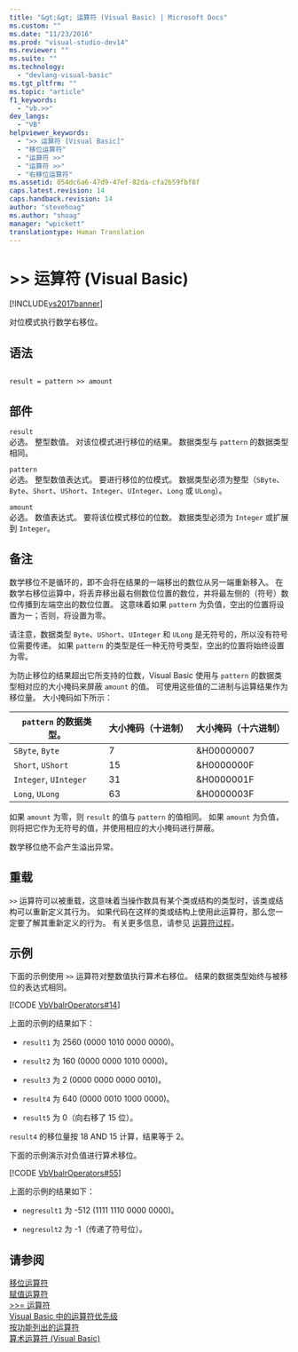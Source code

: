 ```yaml
---
title: "&gt;&gt; 运算符 (Visual Basic) | Microsoft Docs"
ms.custom: ""
ms.date: "11/23/2016"
ms.prod: "visual-studio-dev14"
ms.reviewer: ""
ms.suite: ""
ms.technology: 
  - "devlang-visual-basic"
ms.tgt_pltfrm: ""
ms.topic: "article"
f1_keywords: 
  - "vb.>>"
dev_langs: 
  - "VB"
helpviewer_keywords: 
  - ">> 运算符 [Visual Basic]"
  - "移位运算符"
  - "运算符 >>"
  - "运算符 >>"
  - "右移位运算符"
ms.assetid: 054dc6a6-47d9-47ef-82da-cfa2b59fbf8f
caps.latest.revision: 14
caps.handback.revision: 14
author: "stevehoag"
ms.author: "shoag"
manager: "wpickett"
translationtype: Human Translation
---
```

# &gt;&gt; 运算符 (Visual Basic)
[!INCLUDE[vs2017banner](../../../csharp/includes/vs2017banner.md)]

对位模式执行数学右移位。  
  
## 语法  
  
```  
  
result = pattern >> amount  
```  
  
## 部件  
 `result`  
 必选。  整型数值。  对该位模式进行移位的结果。  数据类型与 `pattern` 的数据类型相同。  
  
 `pattern`  
 必选。  整型数值表达式。  要进行移位的位模式。  数据类型必须为整型（`SByte`、`Byte`、`Short`、`UShort`、`Integer`、`UInteger`、`Long` 或 `ULong`）。  
  
 `amount`  
 必选。  数值表达式。  要将该位模式移位的位数。  数据类型必须为 `Integer` 或扩展到 `Integer`。  
  
## 备注  
 数学移位不是循环的，即不会将在结果的一端移出的数位从另一端重新移入。  在数学右移位运算中，将丢弃移出最右侧数位位置的数位，并将最左侧的（符号）数位传播到左端空出的数位位置。  这意味着如果 `pattern` 为负值，空出的位置将设置为一；否则，将设置为零。  
  
 请注意，数据类型 `Byte`、`UShort`、`UInteger` 和 `ULong` 是无符号的，所以没有符号位需要传递。  如果 `pattern` 的类型是任一种无符号类型，空出的位置将始终设置为零。  
  
 为防止移位的结果超出它所支持的位数，Visual Basic 使用与 `pattern` 的数据类型相对应的大小掩码来屏蔽 `amount` 的值。  可使用这些值的二进制与运算结果作为移位量。  大小掩码如下所示：  
  
|`pattern` 的数据类型。|大小掩码（十进制）|大小掩码（十六进制）|  
|----------------------|---------------|----------------|  
|`SByte`, `Byte`|7|&H00000007|  
|`Short`, `UShort`|15|&H0000000F|  
|`Integer`, `UInteger`|31|&H0000001F|  
|`Long`, `ULong`|63|&H0000003F|  
  
 如果 `amount` 为零，则 `result` 的值与 `pattern` 的值相同。  如果 `amount` 为负值，则将把它作为无符号的值，并使用相应的大小掩码进行屏蔽。  
  
 数学移位绝不会产生溢出异常。  
  
## 重载  
 `>>` 运算符可以被重载，这意味着当操作数具有某个类或结构的类型时，该类或结构可以重新定义其行为。  如果代码在这样的类或结构上使用此运算符，那么您一定要了解其重新定义的行为。  有关更多信息，请参见 [运算符过程](../../../visual-basic/programming-guide/language-features/procedures/operator-procedures.md)。  
  
## 示例  
 下面的示例使用 `>>` 运算符对整数值执行算术右移位。  结果的数据类型始终与被移位的表达式相同。  
  
 [!CODE [VbVbalrOperators#14](../CodeSnippet/VS_Snippets_VBCSharp/VbVbalrOperators#14)]  
  
 上面的示例的结果如下：  
  
-   `result1` 为 2560 \(0000 1010 0000 0000\)。  
  
-   `result2` 为 160 \(0000 0000 1010 0000\)。  
  
-   `result3` 为 2 \(0000 0000 0000 0010\)。  
  
-   `result4` 为 640 \(0000 0010 1000 0000\)。  
  
-   `result5` 为 0（向右移了 15 位）。  
  
 `result4` 的移位量按 18 AND 15 计算，结果等于 2。  
  
 下面的示例演示对负值进行算术移位。  
  
 [!CODE [VbVbalrOperators#55](../CodeSnippet/VS_Snippets_VBCSharp/VbVbalrOperators#55)]  
  
 上面的示例的结果如下：  
  
-   `negresult1` 为 \-512 \(1111 1110 0000 0000\)。  
  
-   `negresult2` 为 \-1（传递了符号位）。  
  
## 请参阅  
 [移位运算符](../../../visual-basic/language-reference/operators/bit-shift-operators.md)   
 [赋值运算符](../../../visual-basic/language-reference/operators/assignment-operators.md)   
 [\>\>\= 运算符](../../../visual-basic/language-reference/operators/right-shift-assignment-operator.md)   
 [Visual Basic 中的运算符优先级](../../../visual-basic/language-reference/operators/operator-precedence.md)   
 [按功能列出的运算符](../../../visual-basic/language-reference/operators/operators-listed-by-functionality.md)   
 [算术运算符 \(Visual Basic\)](../../../visual-basic/programming-guide/language-features/operators-and-expressions/arithmetic-operators.md)